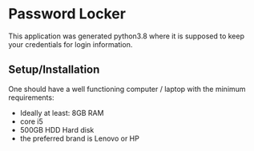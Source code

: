 # Password Locker
This application was generated python3.8 where it is supposed to keep your credentials for login information.
            
## Setup/Installation
One should have a well functioning computer / laptop with the minimum requirements:
* Ideally at least: 8GB RAM
* core i5
* 500GB HDD Hard disk
* the preferred brand is Lenovo or HP
